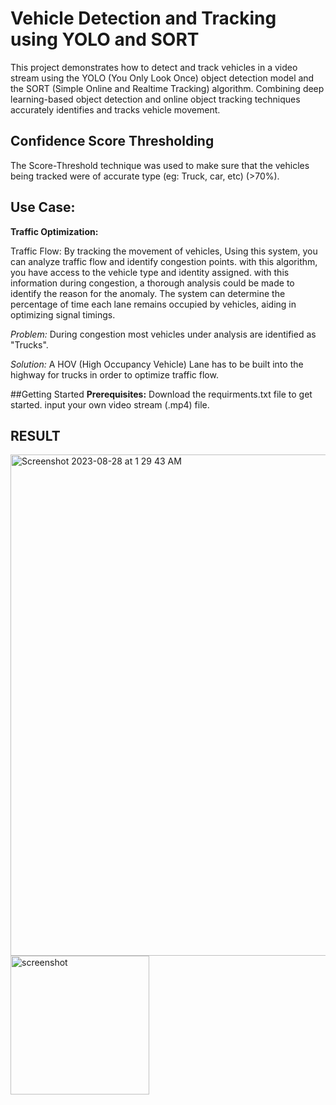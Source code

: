 
# Vehicle Detection and Tracking using YOLO and SORT

This project demonstrates how to detect and track vehicles in a video stream using the YOLO (You Only Look Once) object detection model and the SORT (Simple Online and Realtime Tracking) algorithm. Combining deep learning-based object detection and online object tracking techniques accurately identifies and tracks vehicle movement. 







## Confidence Score Thresholding

The Score-Threshold technique was used to make sure that the vehicles being tracked were of accurate type (eg: Truck, car, etc) (>70%).



## Use Case:
**Traffic Optimization:**

Traffic Flow: By tracking the movement of vehicles, Using this system, you can analyze traffic flow and identify congestion points. with this algorithm, you have access to the vehicle type and identity assigned. with this information during congestion, a thorough analysis could be made to identify the reason for the anomaly. The system can determine the percentage of time each lane remains occupied by vehicles, aiding in optimizing signal timings.

_Problem:_ During congestion most vehicles under analysis are identified as "Trucks".

_Solution:_ A HOV (High Occupancy Vehicle) Lane has to be built into the highway for trucks in order to optimize traffic flow.


##Getting Started
__Prerequisites:__
Download the requirments.txt file to get started.
input your own video stream (.mp4) file.

## RESULT
<img width="802" alt="Screenshot 2023-08-28 at 1 29 43 AM" src="https://github.com/OfficalGlitch/VehicleDetectionTool/assets/77417270/f1d16d25-cfed-4142-b393-add79a4d525b">

<img width="222" alt="screenshot" src="https://github.com/OfficalGlitch/VehicleDetectionTool/assets/77417270/380e7bd9-4138-4631-bb37-178a47935153">


